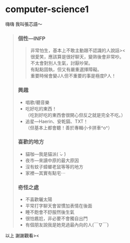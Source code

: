 # computer-science1

嗨嗨 我叫張芯語～  
>### 個性—INFP  
>>非常怕生，基本上不敢主動跟不認識的人說話><  
>>很愛笑，應該算是很好聊天，變熟後會非常吵。  
>>不太會對別人生氣，討厭吵架。  
>>有點點固執，但又有嚴重選擇障礙。  
>>重要時候會變J人但不重要的事是極度P人！ 
>### 興趣
>* 唱歌/聽音樂  
>* 吃好吃的東西！  
>（吃到好吃的東西會很開心但反之就是完全不吃。）
>* 追星—Haerin、安乾鎬、TXT！  
>（但基本上都會聽！善於專輯小卡拼車^o^）
>### 喜歡的地方
>* 貓咖—我是貓派( ̀⌄ ́)
>* 夜市—來讀中原的最大原因
>* 沒有蚊子蟑螂老鼠等等的地方
>* 家裡—其實有點宅⋯
>### 奇怪之處
>* 不喜歡曬太陽
>* 平常打字聊天會習慣加表情在後面
>* 睡不飽會不舒服然後生氣
>* 很怕尷尬，非必要不會獨自出門
>* 有個朋友說我是她見過最內向的人(￣∇￣)   

以上 謝謝觀看><
